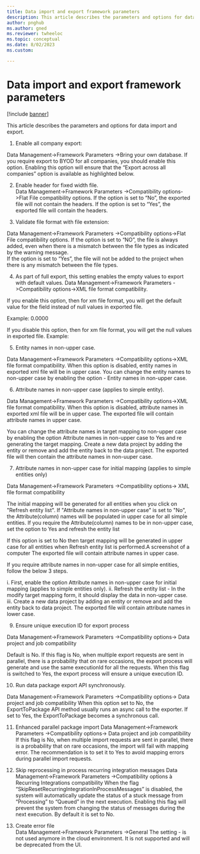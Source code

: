 ```yaml
---
title: Data import and export framework parameters
description: This article describes the parameters and options for data import and export.
author: pnghub
ms.author: gned
ms.reviewer: twheeloc
ms.topic: conceptual
ms.date: 8/02/2023
ms.custom:

---
```


# Data import and export framework parameters

[!include [banner](../includes/banner.md)]

This article describes the parameters and options for data import and export.

1. Enable all company export: 

Data Management->Framework Parameters ->Bring your own database. 
If you require export to BYOD for all companies, you should enable this option. 
Enabling this option will ensure that the “Export across all companies” option is available as highlighted below.  


2. Enable header for fixed width file.  
Data Management->Framework Parameters ->Compatibility options->Flat File compatibility options. 
If the option is set to “No”, the exported file will not contain the headers. 
If the option is set to “Yes”, the exported file will contain the headers.  

3. Validate file format with file extension: 

Data Management->Framework Parameters ->Compatibility options->Flat File compatibility options. 
If the option is set to “NO”, the file is always added, even when there is a mismatch between the file types as indicated by the warning message.  
If the option is set to “Yes”, the file will not be added to the project when there is any mismatch between the file types.  

4. As part of full export, this setting enables the empty values to export with default values. 
Data Management->Framework Parameters ->Compatibility options->XML file format compatibility. 

If you enable this option, then for xm file format, you will get the default value for the field instead of null values in exported file. 

Example: <AmountCur>0.0000</AmountCur> 

If you disable this option, then for xm file format, you will get the null values in exported file. 
Example: <AmountCur/> 

5) Entity names in non-upper case. 

Data Management->Framework Parameters ->Compatibility options->XML file format compatibility. 
When this option is disabled, entity names in exported xml file will be in upper case. 
You can change the entity names to non-upper case by enabling the option - Entity names in non-upper case. 

6) Attribute names in non-upper case (applies to simple entity). 

Data Management->Framework Parameters ->Compatibility options->XML file format compatibility. 
When this option is disabled, attribute names in exported xml file will be in upper case. 
The exported file will contain attribute names in upper case. 

You can change the attribute names in target mapping to non-upper case by enabling the option Attribute names in non-upper case to Yes and re generating the target mapping. 
Create a new data project by adding the entity or remove and add the entity back to the data project. The exported file will then contain the attribute names in non-uuper case. 

7) Attribute names in non-upper case for initial mapping (applies to simple entities only) 

Data Management->Framework Parameters ->Compatibility options-> XML file format compatibility 

The initial mapping will be generated for all entities when you click on "Refresh entity list". If "Attribute names in non-upper case" is set to "No", the Attribute(column) names will be populated in upper case 
for all simple entities. If you require the Attribute(column) names to be in non-upper case, set the option to Yes and refresh the entity list 

If this option is set to No then target mapping will be generated in upper case for all entities when Refresh entity list is performed.A screenshot of a computer
The exported file will contain attribute names in upper case. 


If you require attribute names in non-upper case for all simple entities, follow the below 3 steps. 

i. First, enable the option Attribute names in non-upper case for initial mapping (applies to simple entities only). 
ii.  Refresh the entity list  - In the modify target mapping form, it should display the data in non-upper case. 
iii. Create a new data project by adding an entity or remove and add the entity back to data project. The exported file will contain attribute names in lower case. 

9) Ensure unique execution ID for export process  

Data Management->Framework Parameters ->Compatibility options-> Data project and job compatibility 

Default is No. 
If this flag is No, when multiple export requests are sent in parallel, there is a probability that on rare occasions, the export process will generate and use the same executionId for all the requests. When 
this flag is switched to Yes, the export process will ensure a unique execution ID. 

10) Run data package export API synchronously. 

Data Management->Framework Parameters ->Compatibility options-> Data project and job compatibility 
When this option set to No, the ExportToPackage API method usually runs an async call to the exporter. If set to Yes, the ExportToPackage becomes a synchronous call. 


11) Enhanced parallel package import 
Data Management->Framework Parameters ->Compatibility options-> Data project and job compatibility 
If this flag is No, when multiple import requests are sent in parallel, there is a probability that on rare occasions, the import will fail with mapping error. The recommendation is to set it to Yes to avoid
mapping errors during parallel import requests.  

12) Skip reprocessing in process recurring integration messages 
Data Management->Framework Parameters ->Compatibility options à Recurring Integrations compatibility 
When the flag “SkipResetRecurringIntegrationInProcessMessages” is disabled, the system will automatically update the status of a stuck message from “Processing” to “Queued” in the next execution. Enabling this
flag will prevent the system from changing the status of messages during the next execution. By default it is set to No.  

13) Create error file  
Data Management->Framework Parameters ->General 
The setting - <Create error file> is not used anymore in the cloud environment. It is not supported and will be deprecated from the UI. 

 

 


